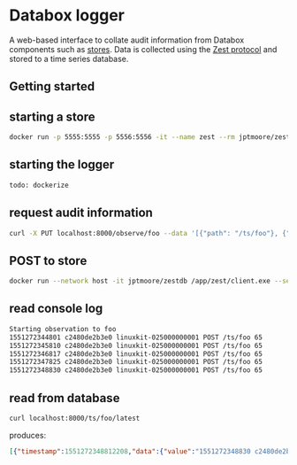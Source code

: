 # Databox logger

A web-based interface to collate audit information from Databox components such as [stores](https://github.com/me-box/zestdb). Data is collected using the [Zest protocol](https://arxiv.org/abs/1902.07009) and stored to a time series database.

## Getting started

## starting a store

```bash
docker run -p 5555:5555 -p 5556:5556 -it --name zest --rm jptmoore/zestdb /app/zest/server.exe --secret-key-file example-server-key --enable-logging
```

## starting the logger

```bash
todo: dockerize
```

## request audit information

```bash
curl -X PUT localhost:8000/observe/foo --data '[{"path": "/ts/foo"}, {"key": "vl6wu0A@XP?}Or/&BR#LSxn>A+}L)p44/W[wXL3<"}, {"main_endpoint": "tcp://127.0.0.1:5555"}, {"router_endpoint": "tcp://127.0.0.1:5556"}, {"max_age": 60}, {"token": ""}]'
```

## POST to store

```bash
docker run --network host -it jptmoore/zestdb /app/zest/client.exe --server-key 'vl6wu0A@XP?}Or/&BR#LSxn>A+}L)p44/W[wXL3<' --path '/ts/foo' --mode post --payload '{"value": 42}' --loop 5
```

## read console log

```bash
Starting observation to foo
1551272344801 c2480de2b3e0 linuxkit-025000000001 POST /ts/foo 65
1551272345810 c2480de2b3e0 linuxkit-025000000001 POST /ts/foo 65
1551272346817 c2480de2b3e0 linuxkit-025000000001 POST /ts/foo 65
1551272347825 c2480de2b3e0 linuxkit-025000000001 POST /ts/foo 65
1551272348830 c2480de2b3e0 linuxkit-025000000001 POST /ts/foo 65
```

## read from database

```bash
curl localhost:8000/ts/foo/latest
```

produces:

```json
[{"timestamp":1551272348812208,"data":{"value":"1551272348830 c2480de2b3e0 linuxkit-025000000001 POST /ts/foo 65"}}]
```






